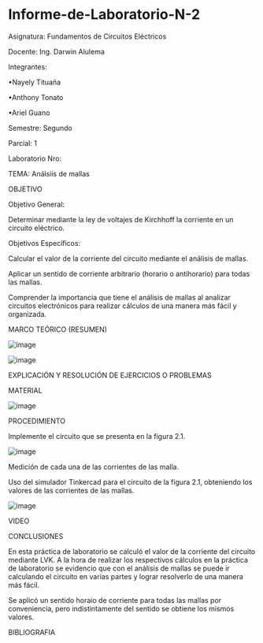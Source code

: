 # Informe-de-Laboratorio-N-2

Asignatura: Fundamentos de Circuitos Eléctricos

Docente: Ing. Darwin Alulema

Integrantes: 

•Nayely Tituaña

•Anthony Tonato

•Ariel Guano

Semestre: Segundo

Parcial: 1

Laboratorio Nro: 

TEMA: Análsiis de mallas 

OBJETIVO

Objetivo General:

Determinar mediante la ley de voltajes de Kirchhoff la corriente en un circuito eléctrico.

Objetivos Específicos:

Calcular el valor de la corriente del circuito mediante el análisis de mallas.

Aplicar un sentido de corriente arbitrario (horario o antihorario) para todas las mallas.

Comprender la importancia que tiene el análisis de mallas al analizar circuitos electrónicos para realizar cálculos de una manera más fácil y organizada.

MARCO TEÓRICO (RESUMEN)

![image](https://user-images.githubusercontent.com/105722861/172275230-0893ac88-ac05-4551-aed2-7353edee9fdd.png)

![image](https://user-images.githubusercontent.com/105722861/172275243-f67a9c28-5275-41bc-8df1-67d39745ead7.png)

EXPLICACIÓN Y RESOLUCIÓN DE EJERCICIOS O PROBLEMAS

MATERIAL

![image](https://user-images.githubusercontent.com/105722861/172275286-60a1376c-2508-4fa6-a79f-68f8613b8155.png)

PROCEDIMIENTO

Implemente el circuito que se presenta en la figura 2.1.

![image](https://user-images.githubusercontent.com/105722861/172275337-9d29bdbc-72a0-485a-a760-10efdbf964f8.png)

Medición de cada una de las corrientes de las malla.

Uso del simulador Tinkercad para el circuito de la figura 2.1, obteniendo los valores de las corrientes de las mallas.

![image](https://user-images.githubusercontent.com/105722861/172275425-5ad239fe-6d74-4213-9008-80f39e301eae.png)

VIDEO

CONCLUSIONES

En esta práctica de laboratorio se calculó el valor de la corriente del circuito mediante LVK. A la hora de realizar los respectivos cálculos en la práctica de laboratorio se evidencio que con el análisis de mallas se puede ir calculando el circuito en varias partes y lograr resolverlo de una manera más fácil.

Se aplicó un sentido horaio de corriente para todas las mallas por conveniencia, pero indistintamente del sentido se obtiene los mismos valores.

BIBLIOGRAFIA 



